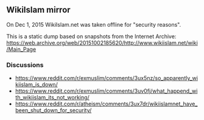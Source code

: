 ## WikiIslam mirror

On Dec 1, 2015 WikiIslam.net was taken offline for "security reasons".

This is a static dump based on snapshots from the Internet Archive: https://web.archive.org/web/20151002185620/http://www.wikiislam.net/wiki/Main_Page

### Discussions
* https://www.reddit.com/r/exmuslim/comments/3ux5nz/so_apparently_wikiislam_is_down/
* https://www.reddit.com/r/exmuslim/comments/3uv0fj/what_happend_with_wikiislam_its_not_working/
* https://www.reddit.com/r/atheism/comments/3ux7dr/wikiislamnet_have_been_shut_down_for_security/


